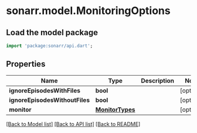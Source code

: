 # sonarr.model.MonitoringOptions

## Load the model package
```dart
import 'package:sonarr/api.dart';
```

## Properties
Name | Type | Description | Notes
------------ | ------------- | ------------- | -------------
**ignoreEpisodesWithFiles** | **bool** |  | [optional] 
**ignoreEpisodesWithoutFiles** | **bool** |  | [optional] 
**monitor** | [**MonitorTypes**](MonitorTypes.md) |  | [optional] 

[[Back to Model list]](../README.md#documentation-for-models) [[Back to API list]](../README.md#documentation-for-api-endpoints) [[Back to README]](../README.md)



